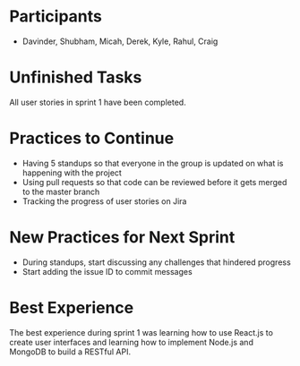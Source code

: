 # Participants
* Davinder, Shubham, Micah, Derek, Kyle, Rahul, Craig
# Unfinished Tasks
All user stories in sprint 1 have been completed.
# Practices to Continue
* Having 5 standups so that everyone in the group is updated on what is happening with the project
* Using pull requests so that code can be reviewed before it gets merged to the master branch
* Tracking the progress of user stories on Jira
# New Practices for Next Sprint
* During standups, start discussing any challenges that hindered progress
* Start adding the issue ID to commit messages
# Best Experience
The best experience during sprint 1 was learning how to use React.js to create user interfaces and learning how to implement Node.js and MongoDB to build a RESTful API.
